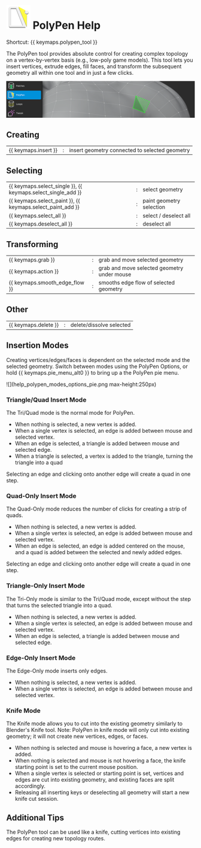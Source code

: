 # ![](polypen-icon.png) PolyPen Help

Shortcut: {{ keymaps.polypen_tool }}

The PolyPen tool provides absolute control for creating complex topology on a vertex-by-vertex basis (e.g., low-poly game models).
This tool lets you insert vertices, extrude edges, fill faces, and transform the subsequent geometry all within one tool and in just a few clicks.

![](help_polypen.png)

## Creating

|  |  |  |
| :--- | :--- | :--- |
| {{ keymaps.insert }} | : | insert geometry connected to selected geometry |

## Selecting

|  |  |  |
| :--- | :--- | :--- |
| {{ keymaps.select_single }}, {{ keymaps.select_single_add }} | : | select geometry |
| {{ keymaps.select_paint }}, {{ keymaps.select_paint_add }}   | : | paint geometry selection |
| {{ keymaps.select_all }}                       | : | select / deselect all |
| {{ keymaps.deselect_all }}                     | : | deselect all |


## Transforming

|  |  |  |
| :--- | :--- | :--- |
| {{ keymaps.grab }}             | : | grab and move selected geometry |
| {{ keymaps.action }}           | : | grab and move selected geometry under mouse |
| {{ keymaps.smooth_edge_flow }} | : | smooths edge flow of selected geometry |

## Other

|  |  |  |
| :--- | :--- | :--- |
| {{ keymaps.delete }} | : | delete/dissolve selected |


## Insertion Modes

Creating vertices/edges/faces is dependent on the selected mode and the selected geometry.
Switch between modes using the PolyPen Options, or hold {{ keymaps.pie_menu_alt0 }} to bring up a the PolyPen pie menu.

![](help_polypen_modes_options_pie.png max-height:250px)



### Triangle/Quad Insert Mode

The Tri/Quad mode is the normal mode for PolyPen.

- When nothing is selected, a new vertex is added.
- When a single vertex is selected, an edge is added between mouse and selected vertex.
- When an edge is selected, a triangle is added between mouse and selected edge.
- When a triangle is selected, a vertex is added to the triangle, turning the triangle into a quad

Selecting an edge and clicking onto another edge will create a quad in one step.

### Quad-Only Insert Mode

The Quad-Only mode reduces the number of clicks for creating a strip of quads.

- When nothing is selected, a new vertex is added.
- When a single vertex is selected, an edge is added between mouse and selected vertex.
- When an edge is selected, an edge is added centered on the mouse, and a quad is added between the selected and newly added edges.

Selecting an edge and clicking onto another edge will create a quad in one step.

### Triangle-Only Insert Mode

The Tri-Only mode is similar to the Tri/Quad mode, except without the step that turns the selected triangle into a quad.

- When nothing is selected, a new vertex is added.
- When a single vertex is selected, an edge is added between mouse and selected vertex.
- When an edge is selected, a triangle is added between mouse and selected edge.

### Edge-Only Insert Mode

The Edge-Only mode inserts only edges.

- When nothing is selected, a new vertex is added.
- When a single vertex is selected, an edge is added between mouse and selected vertex.

### Knife Mode

The Knife mode allows you to cut into the existing geometry similarly to Blender's Knife tool.
Note: PolyPen in knife mode will only cut into existing geometry; it will not create new vertices, edges, or faces.

- When nothing is selected and mouse is hovering a face, a new vertex is added.
- When nothing is selected and mouse is not hovering a face, the knife starting point is set to the current mouse position.
- When a single vertex is selected or starting point is set, vertices and edges are cut into existing geometry, and existing faces are split accordingly.
- Releasing all inserting keys or deselecting all geometry will start a new knife cut session.


## Additional Tips

The PolyPen tool can be used like a knife, cutting vertices into existing edges for creating new topology routes.